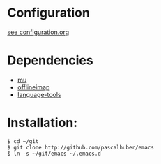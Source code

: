 # Configuration

[see configuration.org](configuration.org)

# Dependencies

* [mu](https://www.djcbsoftware.nl/code/mu/)
* [offlineimap](http://www.offlineimap.org/)
* [language-tools](https://languagetool.org/)

# Installation:

```
$ cd ~/git 
$ git clone http://github.com/pascalhuber/emacs
$ ln -s ~/git/emacs ~/.emacs.d
```


